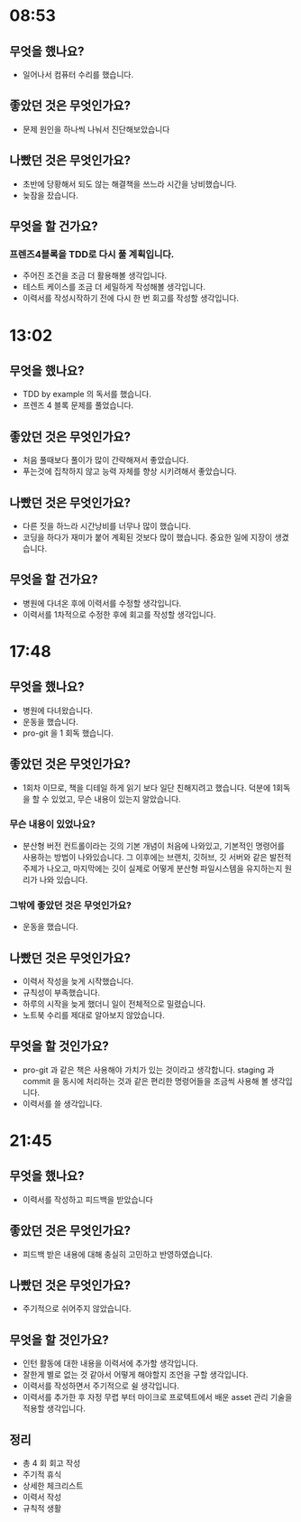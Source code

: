 # 08:53

## 무엇을 했나요?

- 일어나서 컴퓨터 수리를 했습니다.

## 좋았던 것은 무엇인가요?

- 문제 원인을 하나씩 나눠서 진단해보았습니다

## 나빴던 것은 무엇인가요?

- 초반에 당황해서 되도 않는 해결책을 쓰느라 시간을 낭비했습니다.
- 늦잠을 잤습니다.

## 무엇을 할 건가요?

### 프렌즈4블록을 TDD로 다시 풀 계획입니다.

- 주어진 조건을 조금 더 활용해볼 생각입니다.
- 테스트 케이스를 조금 더 세밀하게 작성해볼 생각입니다.
- 이력서를 작성시작하기 전에 다시 한 번 회고를 작성할 생각입니다. 

# 13:02

## 무엇을 했나요?

- TDD by example 의 독서를 했습니다.
- 프렌즈 4 블록 문제를 풀었습니다.

## 좋았던 것은 무엇인가요?

- 처음 풀때보다 풀이가 많이 간략해져서 좋았습니다.
- 푸는것에 집착하지 않고 능력 자체를 향상 시키려해서 좋았습니다. 

## 나빴던 것은 무엇인가요?

- 다른 짓을 하느라 시간낭비를 너무나 많이 했습니다.
- 코딩을 하다가 재미가 붙어 계획된 것보다 많이 했습니다. 중요한 일에 지장이 생겼습니다.

## 무엇을 할 건가요?

- 병원에 다녀온 후에 이력서를 수정할 생각입니다. 
- 이력서를 1차적으로 수정한 후에 회고를 작성할 생각입니다. 

# 17:48

## 무엇을 했나요?

- 병원에 다녀왔습니다.
- 운동을 했습니다.
- pro-git 을 1 회독 했습니다.

## 좋았던 것은 무엇인가요?

- 1회차 이므로, 책을 디테일 하게 읽기 보다 일단 친해지려고 했습니다. 덕분에 1회독을 할 수 있었고, 무슨 내용이 있는지 알았습니다.

### 무슨 내용이 있었나요?

- 분산형 버전 컨트롤이라는 깃의 기본 개념이 처음에 나와있고, 기본적인 명령어를 사용하는 방법이 나와있습니다. 그 이후에는 브랜치, 깃허브, 깃 서버와 같은 발전적 주제가 나오고, 마지막에는 깃이 실제로 어떻게 분산형 파일시스템을 유지하는지 원리가 나와 있습니다.

### 그밖에 좋았던 것은 무엇인가요?

- 운동을 했습니다.

## 나빴던 것은 무엇인가요?

- 이력서 작성을 늦게 시작했습니다.
- 규칙성이 부족했습니다.
- 하루의 시작을 늦게 했더니 일이 전체적으로 밀렸습니다.
- 노트북 수리를 제대로 알아보지 않았습니다.

## 무엇을 할 것인가요?

- pro-git 과 같은 책은 사용해야 가치가 있는 것이라고 생각합니다. staging 과 commit 을 동시에 처리하는 것과 같은 편리한 명령어들을 조금씩 사용해 볼 생각입니다.
- 이력서를 쓸 생각입니다. 

# 21:45
## 무엇을 했나요?
- 이력서를 작성하고 피드백을 받았습니다
## 좋았던 것은 무엇인가요?
- 피드백 받은 내용에 대해 충실히 고민하고 반영하였습니다.
## 나빴던 것은 무엇인가요?
- 주기적으로 쉬어주지 않았습니다.
## 무엇을 할 것인가요?
- 인턴 활동에 대한 내용을 이력서에 추가할 생각입니다.
- 잘한게 별로 없는 것 같아서 어떻게 해야할지 조언을 구할 생각입니다. 
- 이력서를 작성하면서 주기적으로 쉴 생각입니다.
- 이력서를 추가한 후 자정 무렵 부터 마이크로 프로텍트에서 배운 asset 관리 기술을 적용할 생각입니다.

## 정리
- 총 4 회 회고 작성
- 주기적 휴식
- 상세한 체크리스트
- 이력서 작성
- 규칙적 생활
